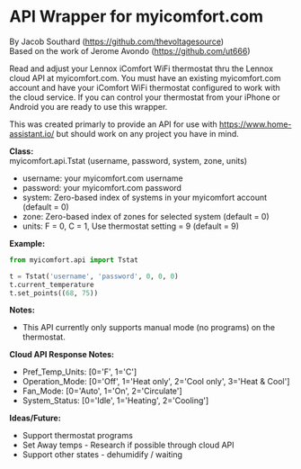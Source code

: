 # API Wrapper for myicomfort.com

By Jacob Southard (https://github.com/thevoltagesource)  
Based on the work of Jerome Avondo (https://github.com/ut666)

Read and adjust your Lennox iComfort WiFi thermostat thru the Lennox cloud API
at myicomfort.com. You must have an existing myicomfort.com account and
have your iComfort WiFi thermostat configured to work with the cloud service.
If you can control your thermostat from your iPhone or Android you are ready to
use this wrapper.

This was created primarly to provide an API for use with https://www.home-assistant.io/
but should work on any project you have in mind.

**Class:**  
myicomfort.api.Tstat (username, password, system, zone, units)

* username: your myicomfort.com username
* password: your myicomfort.com password
* system: Zero-based index of systems in your myicomfort account (default = 0)
* zone: Zero-based index of zones for selected system (default = 0)
* units: F = 0, C = 1, Use thermostat setting = 9 (default = 9)

**Example:**
```python
from myicomfort.api import Tstat

t = Tstat('username', 'password', 0, 0, 0)
t.current_temperature
t.set_points((68, 75))
```

**Notes:** 
* This API currently only supports manual mode (no programs) on the thermostat. 

**Cloud API Response Notes:**
* Pref_Temp_Units: [0='F', 1='C']
* Operation_Mode: [0='Off', 1='Heat only', 2='Cool only', 3='Heat & Cool']
* Fan_Mode: [0='Auto', 1='On', 2='Circulate']
* System_Status: [0='Idle', 1='Heating', 2='Cooling']

**Ideas/Future:**
* Support thermostat programs
* Set Away temps - Research if possible through cloud API
* Support other states - dehumidify / waiting
